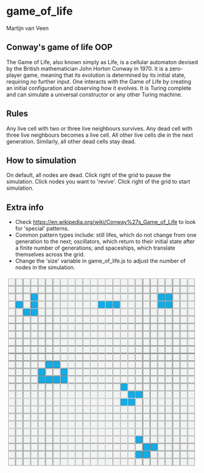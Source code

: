 # game_of_life
Martijn van Veen

## Conway's game of life OOP

The Game of Life, also known simply as Life, is a cellular automaton devised by the British mathematician John Horton Conway in 1970.
It is a zero-player game, meaning that its evolution is determined by its initial state, requiring no further input. 
One interacts with the Game of Life by creating an initial configuration and observing how it evolves. 
It is Turing complete and can simulate a universal constructor or any other Turing machine.

## Rules
Any live cell with two or three live neighbours survives.
Any dead cell with three live neighbours becomes a live cell.
All other live cells die in the next generation. Similarly, all other dead cells stay dead.

## How to simulation
On default, all nodes are dead.
Click right of the grid to pause the simulation. 
Click nodes you want to 'revive'.
Click right of the grid to start simulation.

## Extra info
- Check https://en.wikipedia.org/wiki/Conway%27s_Game_of_Life to look for 'special' patterns.
- Common pattern types include: still lifes, which do not change from one generation to the next; oscillators, which return to their initial state after a finite number of generations; and spaceships, which translate themselves across the grid.
- Change the 'size' variable in game_of_life.js to adjust the number of nodes in the simulation.

 <img src="Game_of_Life_Preview.png" alt="Game of Life preview" width="800" >
